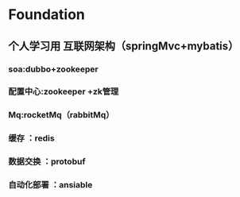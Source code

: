 # Foundation
## **个人学习用 互联网架构**（springMvc+mybatis）

### **soa**:dubbo+zookeeper
### **配置中心**:zookeeper +zk管理
### **Mq**:rocketMq（rabbitMq）
### **缓存** ：redis
### **数据交换** ：protobuf
### **自动化部署** ：ansiable


